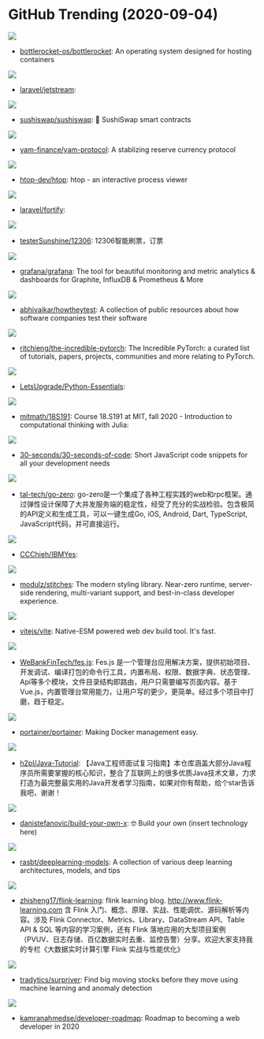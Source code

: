 # GitHub Trending (2020-09-04)

![](https://img.shields.io/badge/Rust-New%20444-green?style=flat-square&logo=appveyor)
- [bottlerocket-os/bottlerocket](https://github.com/bottlerocket-os/bottlerocket): An operating system designed for hosting containers

![](https://img.shields.io/badge/PHP-New%20143-green?style=flat-square&logo=appveyor)
- [laravel/jetstream](https://github.com/laravel/jetstream): 

![](https://img.shields.io/badge/Solidity-New%2089-green?style=flat-square&logo=appveyor)
- [sushiswap/sushiswap](https://github.com/sushiswap/sushiswap): 🍣 SushiSwap smart contracts

![](https://img.shields.io/badge/Solidity-New%2017-green?style=flat-square&logo=appveyor)
- [yam-finance/yam-protocol](https://github.com/yam-finance/yam-protocol): A stablizing reserve currency protocol

![](https://img.shields.io/badge/C-New%20355-green?style=flat-square&logo=appveyor)
- [htop-dev/htop](https://github.com/htop-dev/htop): htop - an interactive process viewer

![](https://img.shields.io/badge/PHP-New%2026-green?style=flat-square&logo=appveyor)
- [laravel/fortify](https://github.com/laravel/fortify): 

![](https://img.shields.io/badge/Python-New%2066-green?style=flat-square&logo=appveyor)
- [testerSunshine/12306](https://github.com/testerSunshine/12306): 12306智能刷票，订票

![](https://img.shields.io/badge/TypeScript-New%2046-green?style=flat-square&logo=appveyor)
- [grafana/grafana](https://github.com/grafana/grafana): The tool for beautiful monitoring and metric analytics & dashboards for Graphite, InfluxDB & Prometheus & More

![](https://img.shields.io/badge/HTML-New%20380-green?style=flat-square&logo=appveyor)
- [abhivaikar/howtheytest](https://github.com/abhivaikar/howtheytest): A collection of public resources about how software companies test their software

![](https://img.shields.io/badge/none-New%20238-green?style=flat-square&logo=appveyor)
- [ritchieng/the-incredible-pytorch](https://github.com/ritchieng/the-incredible-pytorch): The Incredible PyTorch: a curated list of tutorials, papers, projects, communities and more relating to PyTorch.

![](https://img.shields.io/badge/Jupyter%20Notebook-New%2028-green?style=flat-square&logo=appveyor)
- [LetsUpgrade/Python-Essentials](https://github.com/LetsUpgrade/Python-Essentials): 

![](https://img.shields.io/badge/HTML-New%20126-green?style=flat-square&logo=appveyor)
- [mitmath/18S191](https://github.com/mitmath/18S191): Course 18.S191 at MIT, fall 2020 - Introduction to computational thinking with Julia:

![](https://img.shields.io/badge/JavaScript-New%20551-green?style=flat-square&logo=appveyor)
- [30-seconds/30-seconds-of-code](https://github.com/30-seconds/30-seconds-of-code): Short JavaScript code snippets for all your development needs

![](https://img.shields.io/badge/Go-New%2083-green?style=flat-square&logo=appveyor)
- [tal-tech/go-zero](https://github.com/tal-tech/go-zero): go-zero是一个集成了各种工程实践的web和rpc框架。通过弹性设计保障了大并发服务端的稳定性，经受了充分的实战检验。包含极简的API定义和生成工具，可以一键生成Go, iOS, Android, Dart, TypeScript, JavaScript代码，并可直接运行。

![](https://img.shields.io/badge/Batchfile-New%2099-green?style=flat-square&logo=appveyor)
- [CCChieh/IBMYes](https://github.com/CCChieh/IBMYes): 

![](https://img.shields.io/badge/TypeScript-New%20104-green?style=flat-square&logo=appveyor)
- [modulz/stitches](https://github.com/modulz/stitches): The modern styling library. Near-zero runtime, server-side rendering, multi-variant support, and best-in-class developer experience.

![](https://img.shields.io/badge/TypeScript-New%2064-green?style=flat-square&logo=appveyor)
- [vitejs/vite](https://github.com/vitejs/vite): Native-ESM powered web dev build tool. It's fast.

![](https://img.shields.io/badge/Vue-New%2044-green?style=flat-square&logo=appveyor)
- [WeBankFinTech/fes.js](https://github.com/WeBankFinTech/fes.js): Fes.js 是一个管理台应用解决方案，提供初始项目、开发调试、编译打包的命令行工具，内置布局、权限、数据字典、状态管理、Api等多个模块，文件目录结构即路由，用户只需要编写页面内容。基于Vue.js，内置管理台常用能力，让用户写的更少，更简单。经过多个项目中打磨，趋于稳定。

![](https://img.shields.io/badge/JavaScript-New%20131-green?style=flat-square&logo=appveyor)
- [portainer/portainer](https://github.com/portainer/portainer): Making Docker management easy.

![](https://img.shields.io/badge/Java-New%20102-green?style=flat-square&logo=appveyor)
- [h2pl/Java-Tutorial](https://github.com/h2pl/Java-Tutorial): 【Java工程师面试复习指南】本仓库涵盖大部分Java程序员所需要掌握的核心知识，整合了互联网上的很多优质Java技术文章，力求打造为最完整最实用的Java开发者学习指南，如果对你有帮助，给个star告诉我吧，谢谢！

![](https://img.shields.io/badge/none-New%20280-green?style=flat-square&logo=appveyor)
- [danistefanovic/build-your-own-x](https://github.com/danistefanovic/build-your-own-x): 🤓 Build your own (insert technology here)

![](https://img.shields.io/badge/Jupyter%20Notebook-New%2023-green?style=flat-square&logo=appveyor)
- [rasbt/deeplearning-models](https://github.com/rasbt/deeplearning-models): A collection of various deep learning architectures, models, and tips

![](https://img.shields.io/badge/Java-New%2054-green?style=flat-square&logo=appveyor)
- [zhisheng17/flink-learning](https://github.com/zhisheng17/flink-learning): flink learning blog. http://www.flink-learning.com 含 Flink 入门、概念、原理、实战、性能调优、源码解析等内容。涉及 Flink Connector、Metrics、Library、DataStream API、Table API & SQL 等内容的学习案例，还有 Flink 落地应用的大型项目案例（PVUV、日志存储、百亿数据实时去重、监控告警）分享。欢迎大家支持我的专栏《大数据实时计算引擎 Flink 实战与性能优化》

![](https://img.shields.io/badge/Python-New%2079-green?style=flat-square&logo=appveyor)
- [tradytics/surpriver](https://github.com/tradytics/surpriver): Find big moving stocks before they move using machine learning and anomaly detection

![](https://img.shields.io/badge/none-New%20538-green?style=flat-square&logo=appveyor)
- [kamranahmedse/developer-roadmap](https://github.com/kamranahmedse/developer-roadmap): Roadmap to becoming a web developer in 2020


